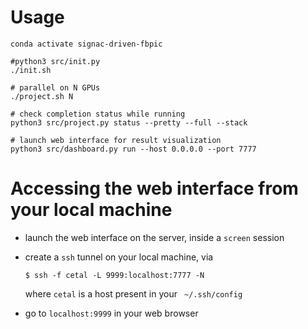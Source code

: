 # Usage

```console
conda activate signac-driven-fbpic

#python3 src/init.py
./init.sh

# parallel on N GPUs
./project.sh N

# check completion status while running
python3 src/project.py status --pretty --full --stack

# launch web interface for result visualization
python3 src/dashboard.py run --host 0.0.0.0 --port 7777
```

# Accessing the web interface from your local machine

- launch the web interface on the server, inside a `screen` session

- create a `ssh` tunnel on your local machine, via
  ```console
  $ ssh -f cetal -L 9999:localhost:7777 -N
  ```
  where `cetal` is a host present in your ` ~/.ssh/config`

- go to `localhost:9999` in your web browser

